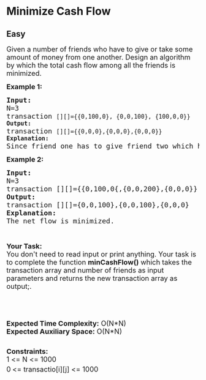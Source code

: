 # Minimize Cash Flow
## Easy
<div class="problems_problem_content__Xm_eO"><p><span style="font-size:18px">Given a number of friends who have to give or take some amount of money from one another. Design an algorithm by which the total cash flow among all the friends is minimized.&nbsp;</span></p>

<p><strong><span style="font-size:18px">Example 1:</span></strong></p>

<pre><span style="font-size:18px"><strong>Input:</strong>
N=3<code>
</code>transaction <code>[][]={{0,100,0}, {0,0,100}, {100,0,0}}
<strong>Output:</strong>
</code>transaction <code>[][]={{0,0,0},{0,0,0},{0,0,0}}
<strong>Explanation:</strong>
</code>Since friend one has to give friend two which has to give friend three and which in turn has to give one. So it is better than no one will do anything to anyone.</span></pre>

<p><strong><span style="font-size:18px">Example 2:</span></strong></p>

<pre><span style="font-size:18px"><strong>Input:</strong>
N=3
transaction [][]={{0,100,0{,{0,0,200},{0,0,0}}
<strong>Output:</strong>
transaction [][]={0,0,100},{0,0,100},{0,0,0}
<strong>Explanation:</strong>
The net flow is minimized.</span></pre>

<p>&nbsp;</p>

<p><span style="font-size:18px"><strong>Your Task:&nbsp;&nbsp;</strong><br>
You don't need to read input or print anything. Your task is to complete the function&nbsp;<strong>minCashFlow</strong><strong>()</strong>&nbsp;which takes the transaction array and number of friends as input parameters&nbsp;and returns the new transaction array as output;.</span></p>

<p>&nbsp;</p>

<p>&nbsp;</p>

<p><span style="font-size:18px"><strong>Expected Time Complexity:</strong>&nbsp;O(N*N)<br>
<strong>Expected Auxiliary Space:</strong>&nbsp;O(N*N)</span><br>
&nbsp;</p>

<p><span style="font-size:18px"><strong>Constraints:</strong><br>
1 &lt;= N &lt;= 1000<br>
0<sup>&nbsp;</sup>&lt;= transactio[i][j] &lt;= 1000</span></p>
</div>